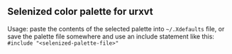 Selenized color palette for urxvt
---------------------------------

Usage: paste the contents of the selected palette into `~/.Xdefaults` file,
or save the palette file somewhere and use an include statement like this:
`#include "<selenized-palette-file>"`

